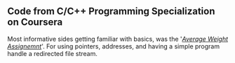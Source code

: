 ## Code from C/C++ Programming Specialization on Coursera

Most informative sides getting familiar with basics, was the '[*Average Weight Assignemnt*](https://github.com/BrenKenna/C-CPP-Programming/blob/main/C-Programming/wk5/averageWeight.c)'. For using pointers, addresses, and having a simple program handle a redirected file stream.